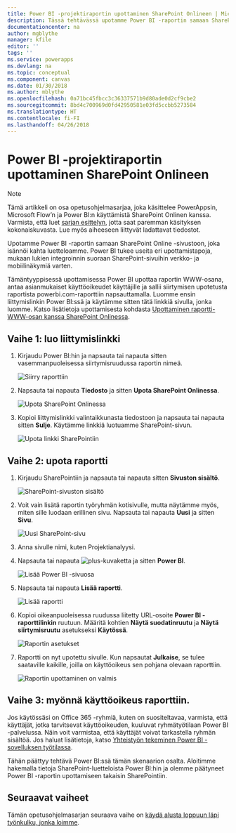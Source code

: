 ```yaml
---
title: Power BI -projektiraportin upottaminen SharePoint Onlineen | Microsoft Docs
description: Tässä tehtävässä upotamme Power BI -raportin samaan SharePoint Online -sivustoon, joka isännöi kahta luetteloamme.
documentationcenter: na
author: mgblythe
manager: kfile
editor: ''
tags: ''
ms.service: powerapps
ms.devlang: na
ms.topic: conceptual
ms.component: canvas
ms.date: 01/30/2018
ms.author: mblythe
ms.openlocfilehash: 0a71bc45fbcc3c36337571b9d80ade0d2cf9cbe2
ms.sourcegitcommit: 8bd4c700969d0fd42950581e03fd5ccbb5273584
ms.translationtype: HT
ms.contentlocale: fi-FI
ms.lasthandoff: 04/26/2018
---
```

# <a name="embed-the-power-bi-project-report-in-sharepoint-online"></a>Power BI -projektiraportin upottaminen SharePoint Onlineen
> [!NOTE]
> Tämä artikkeli on osa opetusohjelmasarjaa, joka käsittelee PowerAppsin, Microsoft Flow’n ja Power BI:n käyttämistä SharePoint Onlinen kanssa. Varmista, että luet [sarjan esittelyn](sharepoint-scenario-intro.md), jotta saat paremman käsityksen kokonaiskuvasta. Lue myös aiheeseen liittyvät ladattavat tiedostot.

Upotamme Power BI -raportin samaan SharePoint Online -sivustoon, joka isännöi kahta luetteloamme. Power BI tukee useita eri upottamistapoja, mukaan lukien integroinnin suoraan SharePoint-sivuihin verkko- ja mobiilinäkymiä varten.

Tämäntyyppisessä upottamisessa Power BI upottaa raportin WWW-osana, antaa asianmukaiset käyttöoikeudet käyttäjille ja sallii siirtymisen upotetusta raportista powerbi.com-raporttiin napsauttamalla. Luomme ensin liittymislinkin Power BI:ssä ja käytämme sitten tätä linkkiä sivulla, jonka luomme. Katso lisätietoja upottamisesta kohdasta [Upottaminen raportti-WWW-osan kanssa SharePoint Onlinessa](https://docs.microsoft.com/power-bi/service-embed-report-spo).

## <a name="step-1-generate-an-embed-link"></a>Vaihe 1: luo liittymislinkki
1. Kirjaudu Power BI:hin ja napsauta tai napauta sitten vasemmanpuoleisessa siirtymisruudussa raportin nimeä.
   
    ![Siirry raporttiin](./media/sharepoint-scenario-embed-report/08-01-01-reports.png)
2. Napsauta tai napauta **Tiedosto** ja sitten **Upota SharePoint Onlinessa**.
   
    ![Upota SharePoint Onlinessa](./media/sharepoint-scenario-embed-report/08-01-02-embed-spo.png)
3. Kopioi liittymislinkki valintaikkunasta tiedostoon ja napsauta tai napauta sitten **Sulje**. Käytämme linkkiä luotuamme SharePoint-sivun.
   
    ![Upota linkki SharePointiin](./media/sharepoint-scenario-embed-report/08-01-03-embed-url.png)

## <a name="step-2-embed-the-report"></a>Vaihe 2: upota raportti
1. Kirjaudu SharePointiin ja napsauta tai napauta sitten **Sivuston sisältö**.
   
    ![SharePoint-sivuston sisältö](./media/sharepoint-scenario-embed-report/08-01-04-site-contents.png)
2. Voit vain lisätä raportin työryhmän kotisivulle, mutta näytämme myös, miten sille luodaan erillinen sivu. Napsauta tai napauta **Uusi** ja sitten **Sivu**.
   
    ![Uusi SharePoint-sivu](./media/sharepoint-scenario-embed-report/08-01-05-new-page.png)
3. Anna sivulle nimi, kuten Projektianalyysi.
4. Napsauta tai napauta ![plus-kuvaketta](./media/sharepoint-scenario-embed-report/icon-plus.png) ja sitten **Power BI**.
   
    ![Lisää Power BI -sivuosa](./media/sharepoint-scenario-embed-report/08-01-06-add-page-part.png)
5. Napsauta tai napauta **Lisää raportti**.
   
    ![Lisää raportti](./media/sharepoint-scenario-embed-report/08-01-07-add-report.png)
6. Kopioi oikeanpuoleisessa ruudussa liitetty URL-osoite **Power BI -raporttilinkin** ruutuun. Määritä kohtien **Näytä suodatinruutu** ja **Näytä siirtymisruutu** asetukseksi **Käytössä**.
   
    ![Raportin asetukset](./media/sharepoint-scenario-embed-report/08-01-08-report-settings.png)
7. Raportti on nyt upotettu sivulle. Kun napsautat **Julkaise**, se tulee saataville kaikille, joilla on käyttöoikeus sen pohjana olevaan raporttiin.
   
    ![Raportin upottaminen on valmis](./media/sharepoint-scenario-embed-report/08-01-09-report-complete.png)

## <a name="step-3-grant-access-to-the-report"></a>Vaihe 3: myönnä käyttöoikeus raporttiin.
Jos käytössäsi on Office 365 -ryhmiä, kuten on suositeltavaa, varmista, että käyttäjät, jotka tarvitsevat käyttöoikeuden, kuuluvat ryhmätyötilaan Power BI -palvelussa. Näin voit varmistaa, että käyttäjät voivat tarkastella ryhmän sisältöä. Jos haluat lisätietoja, katso [Yhteistyön tekeminen Power BI -sovelluksen työtilassa](https://docs.microsoft.com/power-bi/service-collaborate-power-bi-workspace).

Tähän päättyy tehtävä Power BI:ssä tämän skenaarion osalta. Aloitimme hakemalla tietoja SharePoint-luetteloista Power BI:hin ja olemme päätyneet Power BI -raportin upottamiseen takaisin SharePointiin.

## <a name="next-steps"></a>Seuraavat vaiheet
Tämän opetusohjelmasarjan seuraava vaihe on [käydä alusta loppuun läpi työnkulku, jonka loimme](sharepoint-scenario-summary.md).

